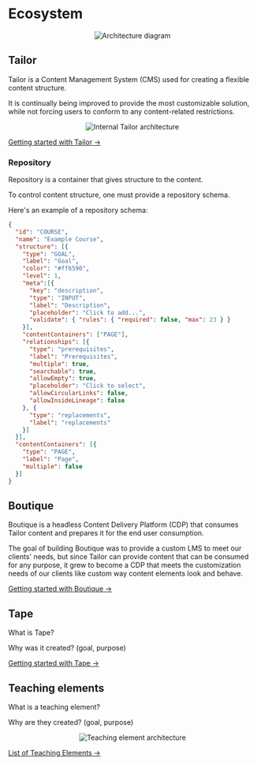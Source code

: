 # Ecosystem

<div align="center">
  <img :src="$withBase('/architecture.png')" alt="Architecture diagram"/>
</div>

## Tailor

<p>
  Tailor is a Content Management System (CMS)
  used for creating a flexible content structure.
</p>
<p>
  It is continually being improved to provide the most customizable solution,
  while not forcing users to conform to any content-related restrictions.
</p>

<div align="center">
  <img :src="$withBase('/tailor.png')" alt="Internal Tailor architecture"/>
</div>

[Getting started with Tailor →](/guide-tailor/)

### Repository

<p>Repository is a container that gives structure to the content.</p>
<p>To control content structure, one must provide a repository schema.</p>
<p>Here's an example of a repository schema:</p>

``` json
{
  "id": "COURSE",
  "name": "Example Course",
  "structure": [{
    "type": "GOAL",
    "label": "Goal",
    "color": "#ff6590",
    "level": 1,
    "meta":[{
      "key": "description",
      "type": "INPUT",
      "label": "Description",
      "placeholder": "Click to add...",
      "validate": { "rules": { "required": false, "max": 23 } }
    }],
    "contentContainers": ["PAGE"],
    "relationships": [{
      "type": "prerequisites",
      "label": "Prerequisites",
      "multiple": true,
      "searchable": true,
      "allowEmpty": true,
      "placeholder": "Click to select",
      "allowCircularLinks": false,
      "allowInsideLineage": false
    }, {
      "type": "replacements",
      "label": "replacements"
    }]
  }],
  "contentContainers": [{
    "type": "PAGE",
    "label": "Page",
    "multiple": false
  }]
}
```

## Boutique

<p>
  Boutique is a headless Content Delivery Platform (CDP)
  that consumes Tailor content and prepares it for the end user consumption.
</p>
<p>
  The goal of building Boutique was to provide a custom LMS to meet our clients'
  needs, but since Tailor can provide content that can be consumed for any
  purpose, it grew to become a CDP that meets the customization needs of our
  clients like custom way content elements look and behave.
</p>

[Getting started with Boutique →](/guide-boutique/)

## Tape

<p>What is Tape?</p>
<p>Why was it created? (goal, purpose)</p>

[Getting started with Tape →](/guide-tape/)

## Teaching elements

<p>What is a teaching element?</p>
<p>Why are they created? (goal, purpose)</p>

<div align="center">
  <img src="/" alt="Teaching element architecture"/>
</div>

[List of Teaching Elements →](/teaching-elements/)
